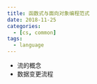 ```yaml
---
title: 函数式与面向对象编程范式
date: 2018-11-25
categories:
  - [cs, common]
tags:
  - language
---
```


- 流的概念
- 数据变更流程
